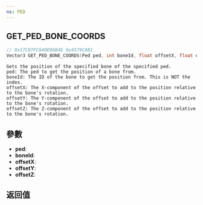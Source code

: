 ```yaml
---
ns: PED
---
```

## GET_PED_BONE_COORDS

```c
// 0x17C07FC640E86B4E 0x4579CAB1
Vector3 GET_PED_BONE_COORDS(Ped ped, int boneId, float offsetX, float offsetY, float offsetZ);
```

```
Gets the position of the specified bone of the specified ped.  
ped: The ped to get the position of a bone from.  
boneId: The ID of the bone to get the position from. This is NOT the index.  
offsetX: The X-component of the offset to add to the position relative to the bone's rotation.  
offsetY: The Y-component of the offset to add to the position relative to the bone's rotation.  
offsetZ: The Z-component of the offset to add to the position relative to the bone's rotation.  
```

## 參數
* **ped**: 
* **boneId**: 
* **offsetX**: 
* **offsetY**: 
* **offsetZ**: 

## 返回值
